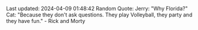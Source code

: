 Last updated: 2024-04-09 01:48:42
Random Quote: Jerry: "Why Florida?"
Cat: "Because they don't ask questions. They play Volleyball, they party and they have fun." - Rick and Morty